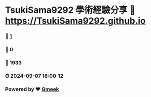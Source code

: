 # TsukiSama9292 學術經驗分享 :link: https://TsukiSama9292.github.io 
### :page_facing_up: [1](https://TsukiSama9292.github.io/tag.html) 
### :speech_balloon: 0 
### :hibiscus: 1933 
### :alarm_clock: 2024-09-07 18:00:12 
### Powered by :heart: [Gmeek](https://github.com/Meekdai/Gmeek)
